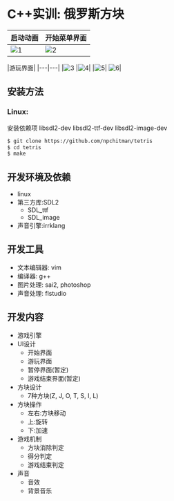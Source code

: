 # C++实训: 俄罗斯方块
|启动动画|开始菜单界面|
|---|---|
|![1](https://github.com/npchitman/tetris/blob/master/screenshot/1.png?raw=true) | ![2](https://github.com/npchitman/tetris/blob/master/screenshot/2.png?raw=true)|


|游玩界面|
|---|---|
|![3](https://github.com/npchitman/tetris/blob/master/screenshot/3.png?raw=true) |![4](https://github.com/npchitman/tetris/blob/master/screenshot/4.png?raw=true)|
|![5](https://github.com/npchitman/tetris/blob/master/screenshot/5.png?raw=true)| ![6](https://github.com/npchitman/tetris/blob/master/screenshot/6.png?raw=true)|
## 安装方法
### Linux:
安装依赖项 libsdl2-dev libsdl2-ttf-dev libsdl2-image-dev
```bash
$ git clone https://github.com/npchitman/tetris
$ cd tetris
$ make
```

## 开发环境及依赖
* linux
* 第三方库:SDL2
    * SDL_ttf
    * SDL_image
* 声音引擎:irrklang

## 开发工具
* 文本编辑器: vim
* 编译器: g++
* 图片处理: sai2, photoshop
* 声音处理: flstudio

## 开发内容
* 游戏引擎
* UI设计
    * 开始界面
    * 游玩界面
    * 暂停界面(暂定)
    * 游戏结束界面(暂定)
* 方块设计
    * 7种方块(Z, J, O, T, S, I, L)
* 方块操作
    * 左右:方块移动
    * 上:旋转
    * 下:加速
* 游戏机制
    * 方块消除判定
    * 得分判定
    * 游戏结束判定
* 声音
    * 音效
    * 背景音乐
